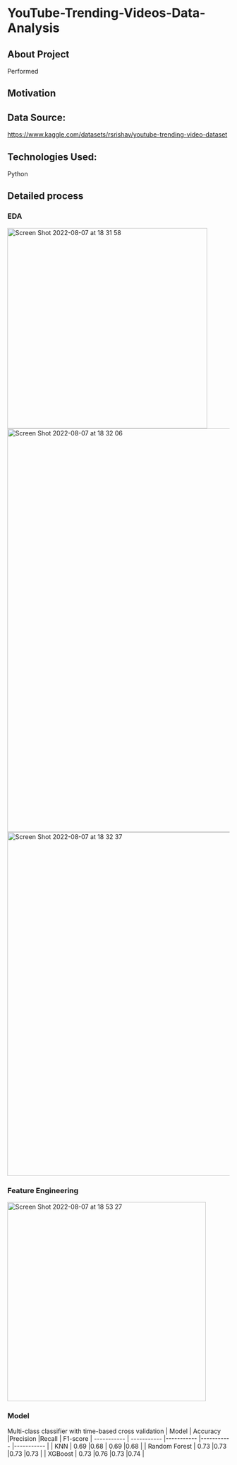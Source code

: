 # YouTube-Trending-Videos-Data-Analysis

## About Project 
Performed 

## Motivation

## Data Source: 
https://www.kaggle.com/datasets/rsrishav/youtube-trending-video-dataset

## Technologies Used:
Python

## Detailed process
### EDA 

<img width="453" alt="Screen Shot 2022-08-07 at 18 31 58" src="https://user-images.githubusercontent.com/48861299/183321967-90bed1c0-d9ca-4093-ae4c-42f98df7aab7.png">
<img width="912" alt="Screen Shot 2022-08-07 at 18 32 06" src="https://user-images.githubusercontent.com/48861299/183321976-24717d10-f8fc-4962-81ae-30784cd2ea2a.png">
<img width="777" alt="Screen Shot 2022-08-07 at 18 32 37" src="https://user-images.githubusercontent.com/48861299/183321985-dc703bcb-e9e0-44ac-a5e0-d2d1e65a7873.png">

### Feature Engineering
<img width="450" alt="Screen Shot 2022-08-07 at 18 53 27" src="https://user-images.githubusercontent.com/48861299/183323131-fa94fd7b-c255-4902-a8ef-5e046e7f0e80.png">

### Model
Multi-class classifier with time-based cross validation
| Model      | Accuracy |Precision |Recall | F1-score
| ----------- | ----------- |----------- |----------- |----------- |
| KNN      | 0.69       |0.68      |  0.69    |0.68    |
| Random Forest   | 0.73        |0.73        |0.73        |0.73        |
| XGBoost   | 0.73        |0.76        |0.73        |0.74        |
